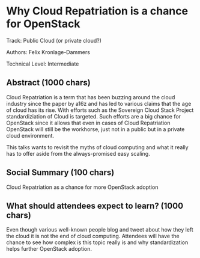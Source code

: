 # Why Cloud Repatriation is a chance for OpenStack

Track: Public Cloud (or private cloud?)

Authors: Felix Kronlage-Dammers

Technical Level: Intermediate

## Abstract (1000 chars)

Cloud Repatriation is a term that has been buzzing around the cloud industry since
the paper by a16z and has led to various claims that the age of cloud has its rise.
With efforts such as the Sovereign Cloud Stack Project standardiziation of Cloud
is targeted. Such efforts are a big chance for OpenStack since it allows that
even in cases of Cloud Repatriation OpenStack will still be the workhorse, just
not in a public but in a private cloud environment.

This talks wants to revisit the myths of cloud computing and what it really
has to offer aside from the always-promised easy scaling.

## Social Summary (100 chars)

Cloud Repatriation as a chance for more OpenStack adoption

## What should attendees expect to learn? (1000 chars)

Even though various well-known people blog and tweet about how they left
the cloud it is not the end of cloud computing. Attendees will have
the chance to see how complex is this topic really is and why standardization
helps further OpenStack adoption.


